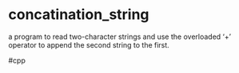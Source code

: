 # concatination_string
a program to read two-character strings and  use the overloaded ‘+’ operator to append the second  string to the first.

#cpp 
